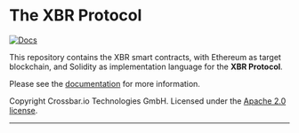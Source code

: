# The XBR Protocol

[![Docs](https://img.shields.io/badge/docs-latest-brightgreen.svg?style=flat)](https://xbr.network/docs/index.html)

This repository contains the XBR smart contracts, with Ethereum as target blockchain, and Solidity as implementation language for the **XBR Protocol**.

Please see the [documentation](https://xbr.network/docs/index.html) for more information.

Copyright Crossbar.io Technologies GmbH. Licensed under the [Apache 2.0 license](https://www.apache.org/licenses/LICENSE-2.0).

---
